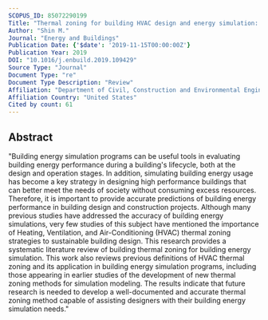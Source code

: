```yaml
---
SCOPUS_ID: 85072290199
Title: "Thermal zoning for building HVAC design and energy simulation: A literature review"
Author: "Shin M."
Journal: "Energy and Buildings"
Publication Date: {'$date': '2019-11-15T00:00:00Z'}
Publication Year: 2019
DOI: "10.1016/j.enbuild.2019.109429"
Source Type: "Journal"
Document Type: "re"
Document Type Description: "Review"
Affiliation: "Department of Civil, Construction and Environmental Engineering"
Affiliation Country: "United States"
Cited by count: 61
---
```


## Abstract
"Building energy simulation programs can be useful tools in evaluating building energy performance during a building's lifecycle, both at the design and operation stages. In addition, simulating building energy usage has become a key strategy in designing high performance buildings that can better meet the needs of society without consuming excess resources. Therefore, it is important to provide accurate predictions of building energy performance in building design and construction projects. Although many previous studies have addressed the accuracy of building energy simulations, very few studies of this subject have mentioned the importance of Heating, Ventilation, and Air-Conditioning (HVAC) thermal zoning strategies to sustainable building design. This research provides a systematic literature review of building thermal zoning for building energy simulation. This work also reviews previous definitions of HVAC thermal zoning and its application in building energy simulation programs, including those appearing in earlier studies of the development of new thermal zoning methods for simulation modeling. The results indicate that future research is needed to develop a well-documented and accurate thermal zoning method capable of assisting designers with their building energy simulation needs."
